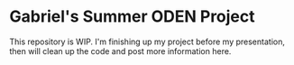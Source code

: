 # Gabriel's Summer ODEN Project
This repository is WIP. I'm finishing up my project before my presentation, then will clean up the code and post more information here.
